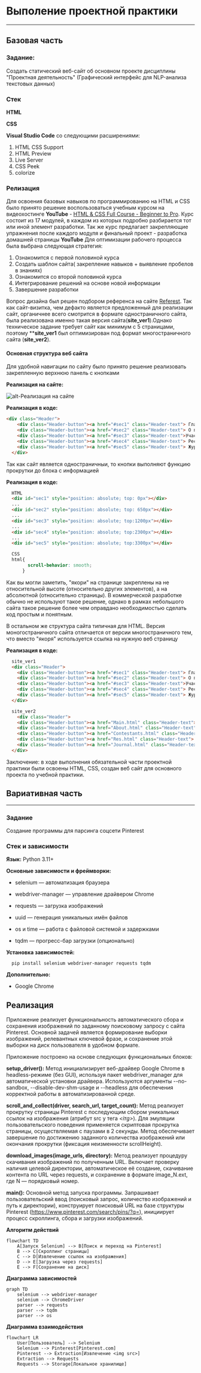 # Выполение проектной практики 
---
## Базовая часть 

### Задание:
Создать статический веб-сайт об основном проекте дисциплины "Проектная деятельность" (Графический интерфейс для NLP-анализа текстовых данных)

### Стек
**HTML**

**CSS**

**Visual Studio Code** со следующими расширениями:
1. HTML CSS Support
2. HTML Preview
3. Live Server
4. CSS Peek
5. colorize

### Релизация
Для освоения базовых навыков по программированию на HTML и CSS было принято решение воспользоваться учебным курсом на видеохостинге **YouTube** - [HTML & CSS Full Course - Beginner to Pro](https://www.youtube.com/watch?v=G3e-cpL7ofc&t=17794s). Курс состоит из 17 модулей, в каждом из которых подробно разбирается тот или иной элемент разработки. Так же курс предлагает закрепляющие упражнения после каждого модуля и финальный проект - разработка домашней страницы **YouTube**
Для оптимизации рабочего процесса была выбрана следующая стратегия:
1. Ознакомится с первой половиной курса
2. Создать шаблон сайта( закрепление навыков + выявление пробелов в знаниях)
3. Ознакомится со второй половиной курса
4. Интегрирование решений на основе новой информации
5. Завершение разработки

Вопрос дизайна был решен подбором референса на сайте [Referest](https://referest.ru/inspiration/web/pages). Так как сайт-визитка, чем дефакто является предложенный для реализации сайт, органичнее всего смотрится в формате одностраничного сайта, была реализована именно такая версия сайта(**site_ver1**).Однако техническое задание требует сайт как минимум с 5 страницами, поэтому ****site_ver1** был оптимизирован под формат многостраничного сайта (**site_ver2**). 

#### Основная структура веб сайта
Для удобной навигации по сайту было принято решение реализовать закрепленную верхнюю панель с кнопками 

**Реализация на сайте:**

![alt-Реализация на сайте](https://github.com/GuliGuli228/PD2025/blob/main/docs/images/image.png)

**Реализация в коде:**
```HTML
<div class="Header">
    <div class="Header-button"><a href="#sec1" class="Header-text"> Главная страница </a></div>
    <div class="Header-button"><a href="#sec2" class="Header-text"> О проекте</a></div>
    <div class="Header-button"><a href="#sec3" class="Header-text">Участники</a></div>
    <div class="Header-button"><a href="#sec4" class="Header-text"> Ресурсы </a></div>
    <div class="Header-button"><a href="#sec5" class="Header-text"> Журнал </a></div>
  </div>
```

Так как сайт является одностраничныи, то кнопки выполняют функцию прокрутки до блока с информацией

**Реализация в коде:**
```HTML
  HTML
  <div id="sec1" style="position: absolute; top: 0px"></div>
  ...
  <div id="sec2" style="position: absolute; top: 650px"></div>
  ...
  <div id="sec3" style="position: absolute; top:1200px"></div>
  ...
  <div id="sec4" style="position: absolute; top:2300px"></div>
  ...
  <div id="sec5" style="position: absolute; top:3300px"></div>
```
```CSS
  CSS
  html{
        scroll-behavior: smooth;
      }
```
Как вы могли заметить, "якори" на странице закреплены на не относительной высоте (относительно других элементов), а на абсолютной (относительно страницы). В коммерческой разработке обычно не используют такое решение, однако в рамках небольшого сайта такое решение более чем оправдано необходимостью сделать код простым и понятным.

В остальном же структура сайта типичная для HTML.
Версия моногостраничного сайта отличается от версии многостраничного тем, что вместо "якоря" используется ссылка на нужную веб страницу 

**Реализация в коде:**
```HTML
  site_ver1
  <div class="Header">
    <div class="Header-button"><a href="#sec1" class="Header-text"> Главная страница </a></div>
    <div class="Header-button"><a href="#sec2" class="Header-text"> О проекте</a></div>
    <div class="Header-button"><a href="#sec3" class="Header-text">Участники</a></div>
    <div class="Header-button"><a href="#sec4" class="Header-text"> Ресурсы </a></div>
    <div class="Header-button"><a href="#sec5" class="Header-text"> Журнал </a></div>
  </div>

  site_ver2
    <div class="Header">
    <div class="Header-button"><a href="Main.html" class="Header-text"> Главная страница </a></div>
    <div class="Header-button"><a href="About.html" class="Header-text"> О проекте</a></div>
    <div class="Header-button"><a href="Contestants.html" class="Header-text">Участники</a></div>
    <div class="Header-button"><a href="Res.html" class="Header-text"> Ресурсы </a></div>
    <div class="Header-button"><a href="Journal.html" class="Header-text"> Журнал </a></div>
  </div>

```
Заключение: в ходе выполнения обязательной части проектной практики были освоены HTML, CSS, создан веб сайт для основного проекта по учебной практики.

## Вариативная часть
---
### Задание

Создание программы для парсинга соцсети Pinterest

### Стек и зависимости

**Язык:** Python 3.11+

**Основные зависимости и фреймворки:** 
- selenium — автоматизация браузера

- webdriver-manager — управление драйвером Chrome

- requests — загрузка изображений

- uuid — генерация уникальных имён файлов

- os и time — работа с файловой системой и задержками

- tqdm — прогресс-бар загрузки (опционально)

**Установка зависимостей:**
``` 
  pip install selenium webdriver-manager requests tqdm
```
**Дополнительно:**
- Google Chrome

## Реализация 
Приложение реализует функциональность автоматического сбора и сохранения изображений по заданному поисковому запросу с сайта Pinterest. Основной задачей является формирование выборки изображений, релевантных ключевой фразе, и сохранение этой выборки на диск пользователя в удобном формате.

Приложение построено на основе следующих функциональных блоков:

**setup_driver():** Метод инициализирует веб-драйвер Google Chrome в headless-режиме (без GUI), используя пакет webdriver_manager для автоматической установки драйвера. Используются аргументы --no-sandbox, --disable-dev-shm-usage и --headless для обеспечения корректной работы в автоматизированной среде.

**scroll_and_collect(driver, search_url, target_count):** Метод реализует прокрутку страницы Pinterest с последующим сбором уникальных ссылок на изображения (атрибут src у тега *<iтg>*). Для эмуляции пользовательского поведения применяется скриптовая прокрутка страницы, осуществляемая с паузами в 2 секунды. Метод обеспечивает завершение по достижению заданного количества изображений или окончания прокрутки (фиксация неизменности scrollHeight).

**download_images(image_urls, directory):** Метод реализует процедуру скачивания изображений по полученным URL. Включает проверку наличия целевой директории, автоматическое её создание, скачивание контента по URL через requests, и сохранение в формате image_N.ext, где N — порядковый номер.

**main():** Основной метод запуска программы. Запрашивает пользовательский ввод (поисковый запрос, количество изображений и путь к директории), конструирует поисковый URL на базе структуры Pinterest (https://www.pinterest.com/search/pins/?q=), инициирует процесс скроллинга, сбора и загрузки изображений.

**Алгоритм действий**
```mermaid
flowchart TD
    A[Запуск Selenium] --> B[Поиск и переход на Pinterest]
    B --> C[Скроллинг страницы]
    C --> D[Извлечение ссылок на изображения]
    D --> E[Загрузка через requests]
    E --> F[Сохранение на диск]
```

**Диаграмма зависимостей**

```mermaid
graph TD
    selenium --> webdriver-manager
    selenium --> ChromeDriver
    parser --> requests
    parser --> tqdm
    parser --> os
```

**Диаграмма взаимодействия**

```mermaid
flowchart LR
    User[Пользователь] --> Selenium
    Selenium --> Pinterest[Pinterest.com]
    Pinterest --> Extraction[Извлечение <img src>]
    Extraction --> Requests
    Requests --> Storage[Локальное хранилище]
```
